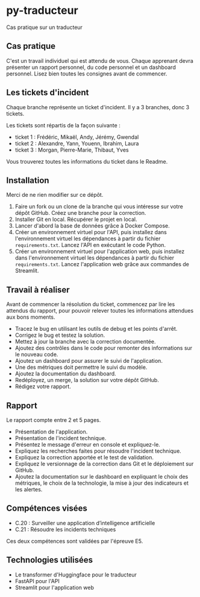 # py-traducteur
Cas pratique sur un traducteur

## Cas pratique
C'est un travail individuel qui est attendu de vous. Chaque apprenant devra présenter un rapport personnel, du code personnel et un dashboard personnel. Lisez bien toutes les consignes avant de commencer.

## Les tickets d'incident
Chaque branche représente un ticket d'incident. Il y a 3 branches, donc 3 tickets.

Les tickets sont répartis de la façon suivante : 
- ticket 1 : Frédéric, Mikaël, Andy, Jérémy, Gwendal
- ticket 2 : Alexandre, Yann, Youenn, Ibrahim, Laura
- ticket 3 : Morgan, Pierre-Marie, Thibaut, Yves 

Vous trouverez toutes les informations du ticket dans le Readme.

## Installation
Merci de ne rien modifier sur ce dépôt.

1. Faire un fork ou un clone de la branche qui vous intéresse sur votre dépôt GitHub. Créez une branche pour la correction.
2. Installer Git en local. Récupérer le projet en local.
3. Lancer d'abord la base de données grâce à Docker Compose.
4. Créer un environnement virtuel pour l'API, puis installez dans l'environnement virtuel les dépendances à partir du fichier `requirements.txt`. Lancez l'API en exécutant le code Python.
5. Créer un environnement virtuel pour l'application web, puis installez dans l'environnement virtuel les dépendances à partir du fichier `requirements.txt`. Lancez l'application web grâce aux commandes de Streamlit.

## Travail à réaliser
Avant de commencer la résolution du ticket, commencez par lire les attendus du rapport, pour pouvoir relever toutes les informations attendues aux bons moments. 

- Tracez le bug en utilisant les outils de debug et les points d'arrêt.
- Corrigez le bug et testez la solution.
- Mettez à jour la branche avec la correction documentée.
- Ajoutez des contrôles dans le code pour remonter des informations sur le nouveau code.
- Ajoutez un dashboard pour assurer le suivi de l'application.
- Une des métriques doit permettre le suivi du modèle.
- Ajoutez la documentation du dashboard.
- Redéployez, un merge, la solution sur votre dépôt GitHub.
- Rédigez votre rapport.

## Rapport
Le rapport compte entre 2 et 5 pages.

- Présentation de l'application.
- Présentation de l'incident technique.
- Présentez le message d'erreur en console et expliquez-le.
- Expliquez les recherches faites pour résoudre l'incident technique.
- Expliquez la correction apportée et le test de validation.
- Expliquez le versionnage de la correction dans Git et le déploiement sur GitHub.
- Ajoutez la documentation sur le dashboard en expliquant le choix des métriques, le choix de la technologie, la mise à jour des indicateurs et les alertes.

## Compétences visées
- C.20 : Surveiller une application d’intelligence artificielle
- C.21 : Résoudre les incidents techniques

Ces deux compétences sont validées par l'épreuve E5.

## Technologies utilisées
- Le transformer d'Huggingface pour le traducteur
- FastAPI pour l'API
- Streamlit pour l'application web
